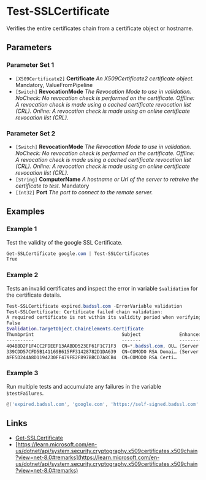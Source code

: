 # Test-SSLCertificate

Verifies the entire certificates chain from a certificate object or hostname.

## Parameters

### Parameter Set 1

- `[X509Certificate2]` **Certificate** _An X509Certificate2 certificate object._ Mandatory, ValueFromPipeline
- `[Switch]` **RevocationMode** _The Revocation Mode to use in validation.
NoCheck: No revocation check is performed on the certificate.
Offline: A revocation check is made using a cached certificate revocation list (CRL).
Online: A revocation check is made using an online certificate revocation list (CRL)._ 

### Parameter Set 2

- `[Switch]` **RevocationMode** _The Revocation Mode to use in validation.
NoCheck: No revocation check is performed on the certificate.
Offline: A revocation check is made using a cached certificate revocation list (CRL).
Online: A revocation check is made using an online certificate revocation list (CRL)._ 
- `[String]` **ComputerName** _A hostname or Url of the server to retreive the certificate to test._ Mandatory
- `[Int32]` **Port** _The port to connect to the remote server._ 

## Examples

### Example 1

Test the validity of the google SSL Certificate.

```powershell
Get-SSLCertificate google.com | Test-SSLCertificates
True
```
### Example 2

Tests an invalid certificates and inspect the error in variable `$validation` for the certificate details.

```powershell
Test-SSLCertificate expired.badssl.com -ErrorVariable validation
Test-SSLCertificate: Certificate failed chain validation:
A required certificate is not within its validity period when verifying against the current system clock or the timestamp in the signed file.
False
$validation.TargetObject.ChainElements.Certificate
Thumbprint                                Subject              EnhancedKeyUsageList
----------                                -------              --------------------
404BBD2F1F4CC2FDEEF13AABDD523EF61F1C71F3  CN=*.badssl.com, OU… {Server Authentication, Client Authentication}
339CDD57CFD5B141169B615FF31428782D1DA639  CN=COMODO RSA Domai… {Server Authentication, Client Authentication}
AFE5D244A8D1194230FF479FE2F897BBCD7A8CB4  CN=COMODO RSA Certi…
```
### Example 3

Run multiple tests and accumulate any failures in the variable `$testFailures`.

```powershell
@('expired.badssl.com', 'google.com', 'https://self-signed.badssl.com' | Get-SSLCertificate | Test-SSLCertificate -ErrorVariable +testFailures
```

## Links

- [Get-SSLCertificate](Get-SSLCertificate.md)
- [https://learn.microsoft.com/en-us/dotnet/api/system.security.cryptography.x509certificates.x509chain?view=net-8.0#remarks](https://learn.microsoft.com/en-us/dotnet/api/system.security.cryptography.x509certificates.x509chain?view=net-8.0#remarks)
